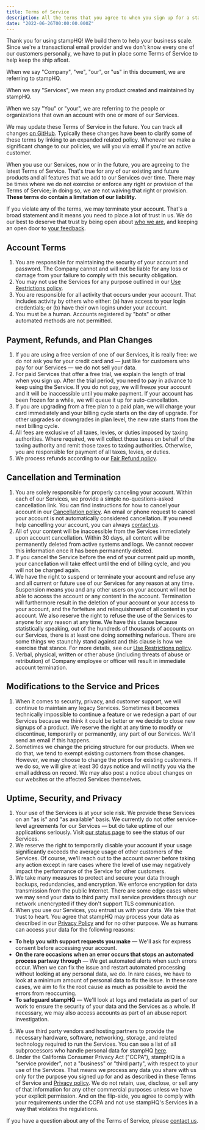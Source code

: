 ```yaml
---
title: Terms of Service
description: All the terms that you agree to when you sign up for a stampHQ account.
date: "2022-06-26T00:00:00.000Z"
---
```


Thank you for using stampHQ! We build them to help your business scale. Since we're a transactional email provider and we don't know every one of our customers personally, we have to put in place some Terms of Service to help keep the ship afloat.

When we say "Company", "we", "our", or "us" in this document, we are referring to stampHQ.

When we say "Services", we mean any product created and maintained by stampHQ.

When we say "You" or "your", we are referring to the people or organizations that own an account with one or more of our Services.

We may update these Terms of Service in the future. You can track all changes [on GitHub](https://github.com/stampHQ/policies/commits/master). Typically these changes have been to clarify some of these terms by linking to an expanded related policy. Whenever we make a significant change to our policies, we will you via email if you're an active customer.

When you use our Services, now or in the future, you are agreeing to the latest Terms of Service. That's true for any of our existing and future products and all features that we add to our Services over time. There may be times where we do not exercise or enforce any right or provision of the Terms of Service; in doing so, we are not waiving that right or provision. **These terms do contain a limitation of our liability.**

If you violate any of the terms, we may terminate your account. That's a broad statement and it means you need to place a lot of trust in us. We do our best to deserve that trust by being open about [who we are](https://stamphq.app/about/team), and keeping an open door to [your feedback](mailto:care@stamphq.app).

## Account Terms

1. You are responsible for maintaining the security of your account and password. The Company cannot and will not be liable for any loss or damage from your failure to comply with this security obligation.
2. You may not use the Services for any purpose outlined in our [Use Restrictions policy](/abuse).
3. You are responsible for all activity that occurs under your account. That includes activity by others who either: (a) have access to your login credentials; or (b) have their own logins under your account.
4. You must be a human. Accounts registered by "bots" or other automated methods are not permitted.

## Payment, Refunds, and Plan Changes

1. If you are using a free version of one of our Services, it is really free: we do not ask you for your credit card and — just like for customers who pay for our Services — we do not sell your data.
2. For paid Services that offer a free trial, we explain the length of trial when you sign up. After the trial period, you need to pay in advance to keep using the Service. If you do not pay, we will freeze your account and it will be inaccessible until you make payment. If your account has been frozen for a while, we will queue it up for auto-cancellation.
3. If you are upgrading from a free plan to a paid plan, we will charge your card immediately and your billing cycle starts on the day of upgrade. For other upgrades or downgrades in plan level, the new rate starts from the next billing cycle.
4. All fees are exclusive of all taxes, levies, or duties imposed by taxing authorities. Where required, we will collect those taxes on behalf of the taxing authority and remit those taxes to taxing authorities. Otherwise, you are responsible for payment of all taxes, levies, or duties.
5. We process refunds according to our [Fair Refund policy](/refund).

## Cancellation and Termination

1. You are solely responsible for properly canceling your account. Within each of our Services, we provide a simple no-questions-asked cancellation link. You can find instructions for how to cancel your account in our [Cancellation policy](/cancellation). An email or phone request to cancel your account is not automatically considered cancellation. If you need help cancelling your account, you can always [contact us](mailto:care@stamphq.app).
2. All of your content will be inaccessible from the Services immediately upon account cancellation. Within 30 days, all content will be permanently deleted from active systems and logs. We cannot recover this information once it has been permanently deleted.
3. If you cancel the Service before the end of your current paid up month, your cancellation will take effect until the end of billing cycle, and you will not be charged again.
4. We have the right to suspend or terminate your account and refuse any and all current or future use of our Services for any reason at any time. Suspension means you and any other users on your account will not be able to access the account or any content in the account. Termination will furthermore result in the deletion of your account or your access to your account, and the forfeiture and relinquishment of all content in your account. We also reserve the right to refuse the use of the Services to anyone for any reason at any time. We have this clause because statistically speaking, out of the hundreds of thousands of accounts on our Services, there is at least one doing something nefarious. There are some things we staunchly stand against and this clause is how we exercise that stance. For more details, see our [Use Restrictions policy](/abuse).
5. Verbal, physical, written or other abuse (including threats of abuse or retribution) of Company employee or officer will result in immediate account termination.

## Modifications to the Service and Prices

1. When it comes to security, privacy, and customer support, we will continue to maintain any legacy Services. Sometimes it becomes technically impossible to continue a feature or we redesign a part of our Services because we think it could be better or we decide to close new signups of a product. We reserve the right at any time to modify or discontinue, temporarily or permanently, any part of our Services. We'll send an email if this happens.
2. Sometimes we change the pricing structure for our products. When we do that, we tend to exempt existing customers from those changes. However, we may choose to change the prices for existing customers. If we do so, we will give at least 30 days notice and will notify you via the email address on record. We may also post a notice about changes on our websites or the affected Services themselves.

## Uptime, Security, and Privacy

1. Your use of the Services is at your sole risk. We provide these Services on an "as is" and "as available" basis. We currently do not offer service-level agreements for our Services — but do take uptime of our applications seriously. Visit [our status page](https://stamphq.instatus.com) to see the status of our Services.
2. We reserve the right to temporarily disable your account if your usage significantly exceeds the average usage of other customers of the Services. Of course, we'll reach out to the account owner before taking any action except in rare cases where the level of use may negatively impact the performance of the Service for other customers.
3. We take many measures to protect and secure your data through backups, redundancies, and encryption. We enforce encryption for data transmission from the public Internet. There are some edge cases where we may send your data to third party mail service providers through our network unencrypted if they don't support TLS communication.
4. When you use our Services, you entrust us with your data. We take that trust to heart. You agree that stampHQ may process your data as described in our [Privacy Policy](/privacy) and for no other purpose. We as humans can access your data for the following reasons:

- **To help you with support requests you make** &mdash; We'll ask for express consent before accessing your account.
- **On the rare occasions when an error occurs that stops an automated process partway through** &mdash; We get automated alerts when such errors occur. When we can fix the issue and restart automated processing without looking at any personal data, we do. In rare cases, we have to look at a minimum amount of personal data to fix the issue. In these rare cases, we aim to fix the root cause as much as possible to avoid the errors from reoccurring.
- **To safeguard stampHQ** &mdash; We'll look at logs and metadata as part of our work to ensure the security of your data and the Services as a whole. If necessary, we may also access accounts as part of an abuse report investigation.

5. We use third party vendors and hosting partners to provide the necessary hardware, software, networking, storage, and related technology required to run the Services. You can see a list of all subprocessors who handle personal data for stampHQ [here](/subprocessors).
6. Under the California Consumer Privacy Act ("CCPA"), stampHQ is a "service provider", not a "business" or "third party", with respect to your use of the Services. That means we process any data you share with us only for the purpose you signed up for and as described in these Terms of Service and [Privacy policy](/privacy). We do not retain, use, disclose, or sell any of that information for any other commercial purposes unless we have your explicit permission. And on the flip-side, you agree to comply with your requirements under the CCPA and not use stampHQ's Services in a way that violates the regulations.

If you have a question about any of the Terms of Service, please [contact us](mailto:care@stamphq.app).
